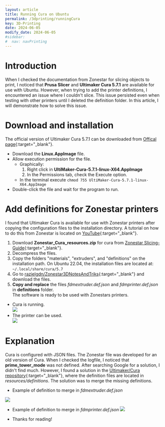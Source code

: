 ```yaml
---
layout: article
title: Running Cura on Ubuntu
permalink: /3dprinting/runningCura
key: 3D-Printing 
date: 2024-06-05 
modify_date: 2024-06-05  
#sidebar:
#  nav: navPrinting   
---
```

# Introduction
When I checked the documentation from Zonestar for slicing objects to print, I noticed that **Prusa Slicer** and **Ultimaker Cura 5.7.1** are available for use with Ubuntu. However, when trying to add the printer definitions, I encountered an issue where I couldn't slice. This issue persisted even when testing with other printers until I deleted the definition folder. In this article, I will demonstrate how to solve this issue.

# Download and installation
The official version of Ultimaker Cura 5.7.1 can be downloaded from [Offical page](https://ultimaker.com/es/software/ultimaker-cura/#downloads){:target="_blank"}.
- Download the **Linux.AppImage** file. 
- Allow execution permission for the file.
    - Graphically:
       1. Right click in **UltiMaker-Cura-5.7.1-linux-X64.AppImage** 
       2. In the Permissions tab, check the Execute option.
    - In the terminal execute `chmod 755 UltiMaker-Cura-5.7.1-linux-X64.AppImage`
- Double-click the file and wait for the program to run.

# Add  definitions for Zonestar printers
 I found that Ultimaker Cura is available for use with Zonestar printers after copying the configuration files to the installation directory. A tutorial on how to do this from Zonestar is located on [YouTube](https://www.youtube.com/watch?v=h2GynyUo7wQ){:target="_blank"}.    
 1. Download **Zonestar_Cura_resources.zip** for cura from  [Zonestar Slicing-Guide](https://github.com/ZONESTAR3D/Slicing-Guide/tree/master/cura){:target="_blank"}.   
 2. Decompress the files.   
 3. Copy the folders "materials", "extruders", and "definitions" on the installation path. On Ubuntu 22.04, the installation files are located at:   
    `~/.local/share/cura/5.7`     
 4. Go to [razielgdn/Zonestar3DNotesAndTriks](https://github.com/razielgdn/Zonestar3DNotesAndTricks/tree/main/Resources/definitions){:target="_blank"} and download the files.  
 5. **Copy and replace** the files *fdmextruder.def.json* and *fdmprinter.def.json* in **definitions** folder.  
 The software is ready to be used with Zonestars printers. 
 - Cura is running.    
   <img src="https://raw.githubusercontent.com/razielgdn/risingembeddedmx/main/assets/images/3dPrinting/Slice01.gif"/>   
 - The printer can be used.   
   <img class="image image--xl" src="https://raw.githubusercontent.com/razielgdn/risingembeddedmx/main/assets/images/3dPrinting/printerpiece.jpg"/>    

# Explanation
Cura is configured with JSON files. The Zonestar file was developed for an old version of Cura. When I checked the logfile, I noticed that **prime_tower_mode** was not defined. After searching Google for a solution, I didn't find much. However, I found a solution in the [Ultimaker/Cura repository](https://github.com/Ultimaker/Cura){:target="_blank"}, where the definition files are located in *resources/definitions*. The solution was to merge the missing definitions.   
- Example of definition to merge in *fdmextruder.def.json*
 <img src="https://raw.githubusercontent.com/razielgdn/risingembeddedmx/main/assets/images/3dPrinting/cura01.png"/>     

- Example of definition to merge in *fdmprinter.def.json*
  <img src="https://raw.githubusercontent.com/razielgdn/risingembeddedmx/main/assets/images/3dPrinting/cura02.png"/>   

- Thanks for reading!